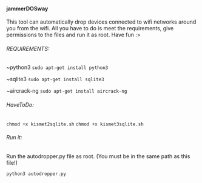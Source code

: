
#### jammerDOSway
This tool can automatically drop devices connected to wifi networks around you from the wifi. All you have to do is meet the requirements, give permissions to the files and run it as root.
Have fun :>

###### REQUIREMENTS:
~python3
`sudo apt-get install python3`

~sqlite3 
`sudo apt-get install sqlite3`

~aircrack-ng
`sudo apt-get install aircrack-ng`


###### HaveToDo:

`chmod +x kismet2sqlite.sh`
`chmod +x kismet3sqlite.sh`


###### Run it:
Run the autodropper.py file as root. (You must be in the same path as this file!) 

`python3 autodropper.py`
